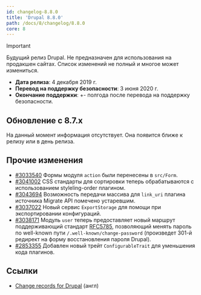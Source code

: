```yaml
---
id: changelog-8.8.0
title: 'Drupal 8.8.0'
path: /docs/8/changelog/8.8.0
core: 8
---
```



> [!IMPORTANT]
> Будущий релиз Drupal. Не предназначен для использования на продакшен сайтах. Список изменений не полный и многое может измениться.

- **Дата релиза**: 4 декабря 2019 г.
- **Перевод на поддержку безопасности**: 3 июня 2020 г.
- **Окончание поддержки**: +- полгода после перевода на поддержку безопасности.

## Обновление с 8.7.x

На данный момент информация отсутствует. Она появится ближе к релизу или в день релиза.

## Прочие изменения

- [#3033540](https://www.drupal.org/node/3033540) Формы модуля `action` были перенесены в `src/Form`.
- [#3041002](https://www.drupal.org/node/3041002) CSS стандарты для сортировки теперь обрабатываются с использованием styleling-order плагином.
- [#3043694](https://www.drupal.org/node/3043694) Возможность передачи массива для `link_uri` плагина источника Migrate API помечено устаревшим.
- [#3037022](https://www.drupal.org/node/3037022) Новый сервис `ExportStorage` для помощи при экспортировании конфигураций.
- [#3038171](https://www.drupal.org/node/3038171) Модуль `user` теперь предоставляет новый маршрут поддерживающий стандарт [RFC5785](https://github.com/WICG/change-password-url), позволяющий менять пароль по well-known пути `/.well-known/change-password` (произведет 301-й редирект на форму восстановления пароля Drupal).
- [#2853355](https://www.drupal.org/node/2853355) Добавлен новый трейт `ConfigurableTrait` для уменьшения кода плагинов.

## Ссылки

- [Change records for Drupal](https://www.drupal.org/list-changes/drupal) (англ)
